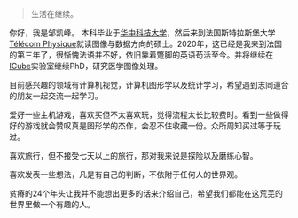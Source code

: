 > 生活在继续。

你好，我是邹凯峰。 本科毕业于[华中科技大学](https://www.hust.edu.cn/)，然后来到法国斯特拉斯堡大学[Télécom Physique](http://www.telecom-physique.fr/)就读图像与数据方向的硕士。2020年，这已经是我来到法国的第三年了，很惭愧法语并不好，依旧靠着蹩脚的英语苟活至今。并将继续在[ICube](https://icube.unistra.fr/)实验室继续PhD，研究医学图像处理。

目前感兴趣的领域有计算机视觉，计算机图形学以及统计学习，希望遇到志同道合的朋友一起交流一起学习。

爱好一些主机游戏，喜欢买但不太喜欢玩，觉得流程太长比较费时。看到一些做得好的游戏就会赞叹真是图形学的杰作，会忍不住收藏一份。众所周知买过等于玩过。

喜欢旅行，但不接受七天以上的旅行，那对我来说是探险以及磨练心智。

喜欢发表一些想法，凡是有自己的判断，不依附于任何人的世界观。

贫瘠的24个年头让我并不能想出更多的话来介绍自己，希望我们都能在这荒芜的世界里做一个有趣的人。



